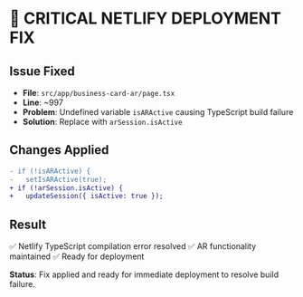 # 🚨 CRITICAL NETLIFY DEPLOYMENT FIX

## Issue Fixed
- **File**: `src/app/business-card-ar/page.tsx`
- **Line**: ~997
- **Problem**: Undefined variable `isARActive` causing TypeScript build failure
- **Solution**: Replace with `arSession.isActive`

## Changes Applied
```diff
- if (!isARActive) {
-   setIsARActive(true);
+ if (!arSession.isActive) {
+   updateSession({ isActive: true });
```

## Result
✅ Netlify TypeScript compilation error resolved
✅ AR functionality maintained
✅ Ready for deployment

**Status**: Fix applied and ready for immediate deployment to resolve build failure.